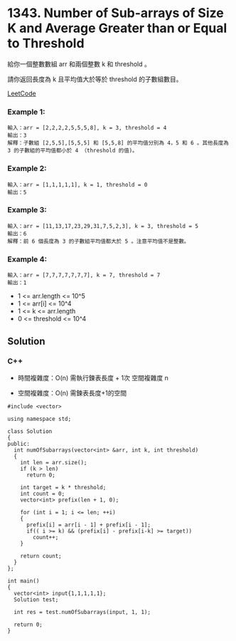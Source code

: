 # 1343. Number of Sub-arrays of Size K and Average Greater than or Equal to Threshold

給你一個整數數組 arr 和兩個整數 k 和 threshold 。

請你返回長度為 k 且平均值大於等於 threshold 的子數組數目。

[LeetCode](https://leetcode-cn.com/problems/number-of-sub-arrays-of-size-k-and-average-greater-than-or-equal-to-threshold)

### Example 1:
```
輸入：arr = [2,2,2,2,5,5,5,8], k = 3, threshold = 4
輸出：3
解釋：子數組 [2,5,5],[5,5,5] 和 [5,5,8] 的平均值分別為 4，5 和 6 。其他長度為 3 的子數組的平均值都小於 4 （threshold 的值)。
```

### Example 2:
```
輸入：arr = [1,1,1,1,1], k = 1, threshold = 0
輸出：5
```

### Example 3:
```
輸入：arr = [11,13,17,23,29,31,7,5,2,3], k = 3, threshold = 5
輸出：6
解釋：前 6 個長度為 3 的子數組平均值都大於 5 。注意平均值不是整數。
```

### Example 4:
```
輸入：arr = [7,7,7,7,7,7,7], k = 7, threshold = 7
輸出：1
```

* 1 <= arr.length <= 10^5
* 1 <= arr[i] <= 10^4
* 1 <= k <= arr.length
* 0 <= threshold <= 10^4



## Solution  

### C++

* 時間複雜度：O(n)   需執行鍊表長度 + 1次  空間複雜度 n

* 空間複雜度：O(n)   需鍊表長度+1的空間

```
#include <vector>

using namespace std;

class Solution
{
public:
  int numOfSubarrays(vector<int> &arr, int k, int threshold)
  {
    int len = arr.size();
    if (k > len)
      return 0;

    int target = k * threshold;
    int count = 0;
    vector<int> prefix(len + 1, 0);

    for (int i = 1; i <= len; ++i)
    {
      prefix[i] = arr[i - 1] + prefix[i - 1];
      if(( i >= k) && (prefix[i] - prefix[i-k] >= target))
        count++;
    }

    return count;
  }
};

int main()
{
  vector<int> input{1,1,1,1,1};
  Solution test;

  int res = test.numOfSubarrays(input, 1, 1);

  return 0;
}
```